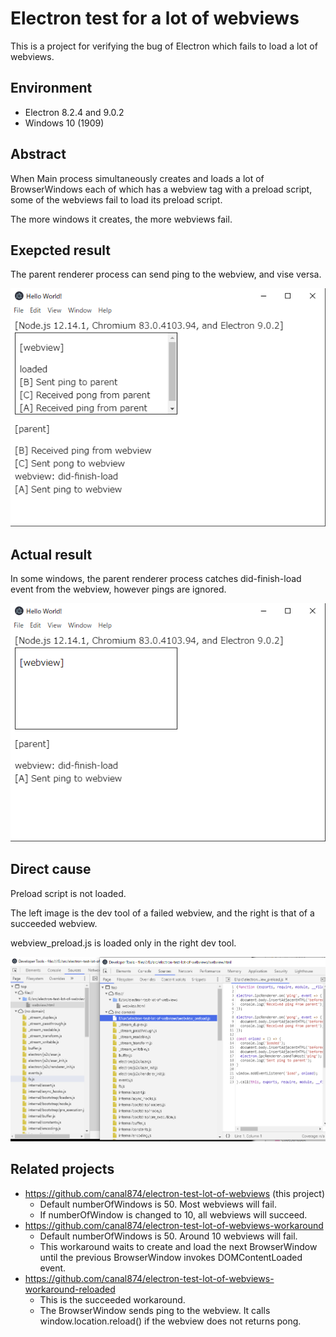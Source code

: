 # Electron test for a lot of webviews

This is a project for verifying the bug of Electron which fails to load a lot of webviews.

## Environment
- Electron 8.2.4 and 9.0.2
- Windows 10 (1909)

## Abstract

When Main process simultaneously creates and loads a lot of BrowserWindows each of which has a webview tag with a preload script, 
some of the webviews fail to load its preload script.

The more windows it creates, the more webviews fail.

## Exepcted result

The parent renderer process can send ping to the webview, and vise versa.

![success](https://raw.githubusercontent.com/canal874/electron-test-lot-of-webviews/master/success.png)

## Actual result

In some windows, the parent renderer process catches did-finish-load event from the webview, however pings are ignored.

![failure](https://raw.githubusercontent.com/canal874/electron-test-lot-of-webviews/master/failure.png)

## Direct cause

Preload script is not loaded.

The left image is the dev tool of a failed webview, and the right is that of a succeeded webview.

webview_preload.js is loaded only in the right dev tool.

![Compare](https://raw.githubusercontent.com/canal874/electron-test-lot-of-webviews/master/compare.png)


## Related projects
- https://github.com/canal874/electron-test-lot-of-webviews (this project)
  - Default numberOfWindows is 50. Most webviews will fail.
  - If numberOfWindow is changed to 10, all webviews will succeed.
- https://github.com/canal874/electron-test-lot-of-webviews-workaround
  - Default numberOfWindows is 50. Around 10 webviews will fail.
  - This workaround waits to create and load the next BrowserWindow until the previous BrowserWindow invokes DOMContentLoaded event.
- https://github.com/canal874/electron-test-lot-of-webviews-workaround-reloaded
  - This is the succeeded workaround.
  - The BrowserWindow sends ping to the webview. It calls window.location.reload() if the webview does not returns pong. 
 
